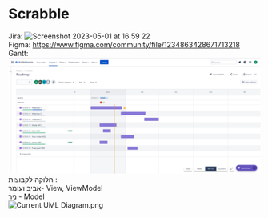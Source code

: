 # Scrabble
 
Jira: <img width="852" alt="Screenshot 2023-05-01 at 16 59 22" src="https://user-images.githubusercontent.com/21014429/235462653-f4b79988-9d3f-470b-9f6e-b76310c41b5d.png">
<br/>
Figma: https://www.figma.com/community/file/1234863428671713218
<br/>
Gantt: <img alt = "screen shot gantt" src = "README resources/GANTT.png">
<br/>
חלוקה לקבוצות :
<br/>
אביב ועומר- View, ViewModel
<br/>
ניר - Model
<br/>
![Current UML Diagram.png](Current%20UML%20Diagram.png)

